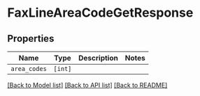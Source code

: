 # FaxLineAreaCodeGetResponse



## Properties

| Name | Type | Description | Notes |
| ---- | ---- | ----------- | ----- |
| `area_codes` | ```[int]``` |    |  |


[[Back to Model list]](../README.md#documentation-for-models) [[Back to API list]](../README.md#documentation-for-api-endpoints) [[Back to README]](../README.md)


